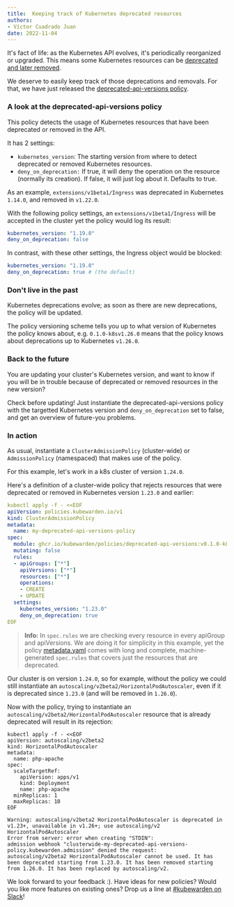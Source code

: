 ```yaml
---
title:  Keeping track of Kubernetes deprecated resources
authors:
- Víctor Cuadrado Juan
date: 2022-11-04
---
```


It's fact of life: as the Kubernetes API evolves, it's periodically reorganized
or upgraded. This means some Kubernetes resources can be [deprecated and later removed](https://kubernetes.io/docs/reference/using-api/deprecation-policy/#deprecating-parts-of-the-api).

We deserve to easily keep track of those deprecations and removals. For that, we
have just released
the [deprecated-api-versions policy](https://github.com/kubewarden/deprecated-api-versions-policy/).

### A look at the deprecated-api-versions policy

This policy detects the usage of Kubernetes resources that have been deprecated
or removed in the API.

It has 2 settings:

- `kubernetes_version`: The starting version from where to detect deprecated or
  removed Kubernetes resources.
- `deny_on_deprecation:` If true, it will deny the operation on the resource
  (normally its creation). If false, it will just log about it. Defaults to
  true.

As an example, `extensions/v1beta1/Ingress` was deprecated in Kubernetes
`1.14.0`, and removed in `v1.22.0`.

With the following policy settings, an `extensions/v1beta1/Ingress` will be
accepted in the cluster yet the policy would log its result:

```yaml
kubernetes_version: "1.19.0"
deny_on_deprecation: false
```

In contrast, with these other settings, the Ingress object would be blocked:

```yaml
kubernetes_version: "1.19.0"
deny_on_deprecation: true # (the default)
```

### Don't live in the past

Kubernetes deprecations evolve; as soon as there are new deprecations, the
policy will be updated.

The policy versioning scheme tells you up to what version of Kubernetes the
policy knows about, e.g. `0.1.0-k8sv1.26.0` means that the policy knows about
deprecations up to Kubernetes `v1.26.0`.

### Back to the future

You are updating your cluster's Kubernetes version, and want to know if you will
be in trouble because of deprecated or removed resources in the new version?

Check before updating! Just instantiate the deprecated-api-versions policy with
the targetted Kubernetes version and `deny_on_deprecation` set to false, and get
an overview of future-you problems.

### In action

As usual, instantiate a `ClusterAdmissionPolicy` (cluster-wide) or
`AdmissionPolicy` (namespaced) that makes use of the policy.

For this example, let's work in a k8s cluster of version `1.24.0`.

Here's a definition of a cluster-wide policy that rejects resources that were
deprecated or removed in Kubernetes version `1.23.0` and earlier:

```yaml
kubectl apply -f - <<EOF
apiVersion: policies.kubewarden.io/v1
kind: ClusterAdmissionPolicy
metadata:
  name: my-deprecated-api-versions-policy
spec:
  module: ghcr.io/kubewarden/policies/deprecated-api-versions:v0.1.0-k8sv1.26.0
  mutating: false
  rules:
  - apiGroups: ["*"]
    apiVersions: ["*"]
    resources: ["*"]
    operations:
    - CREATE
    - UPDATE
  settings:
    kubernetes_version: "1.23.0"
    deny_on_deprecation: true
EOF
```

> **Info:** In `spec.rules` we are checking every resource in every
> apiGroup and apiVersions. We are doing it for simplicity in this example, yet
> the policy
[metadata.yaml](https://github.com/kubewarden/deprecated-api-versions-policy/blob/b26633515de367cf77b79fb909461a4df6e0e2aa/metadata.yml)
> comes with long and complete, machine-generated `spec.rules` that covers just
> the resources that are deprecated.

Our cluster is on version `1.24.0`, so for example, without the policy we could
still instantiate an `autoscaling/v2beta2/HorizontalPodAutoscaler`, even if it
is deprecated since `1.23.0` (and will be removed in `1.26.0`).

Now with the policy, trying to instantiate an
`autoscaling/v2beta2/HorizontalPodAutoscaler` resource that is already
deprecated will result in its rejection:

```
kubectl apply -f - <<EOF
apiVersion: autoscaling/v2beta2
kind: HorizontalPodAutoscaler
metadata:
  name: php-apache
spec:
  scaleTargetRef:
    apiVersion: apps/v1
    kind: Deployment
    name: php-apache
  minReplicas: 1
  maxReplicas: 10
EOF

Warning: autoscaling/v2beta2 HorizontalPodAutoscaler is deprecated in v1.23+, unavailable in v1.26+; use autoscaling/v2 HorizontalPodAutoscaler
Error from server: error when creating "STDIN":
admission webhook "clusterwide-my-deprecated-api-versions-policy.kubewarden.admission" denied the request:
autoscaling/v2beta2 HorizontalPodAutoscaler cannot be used. It has been deprecated starting from 1.23.0. It has been removed starting from 1.26.0. It has been replaced by autoscaling/v2.
```


We look forward to your feedback :). Have ideas for new policies?
Would you like more features on existing ones?
Drop us a line at [#kubewarden on Slack](https://kubernetes.slack.com/archives/C01T3GTC3L7)!
